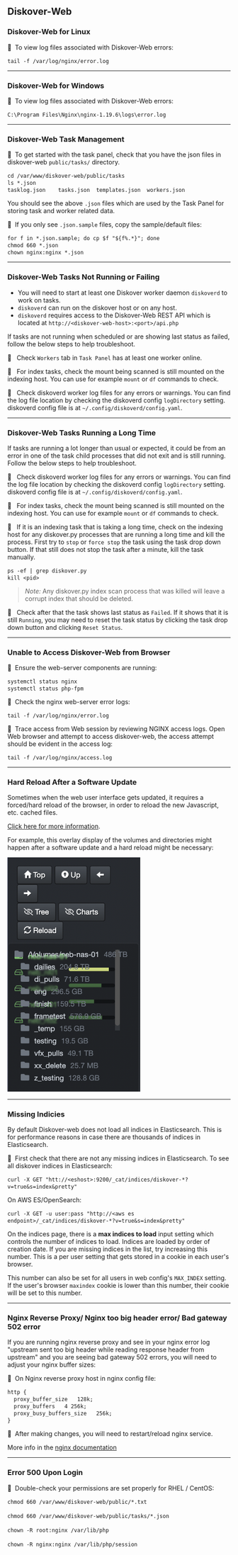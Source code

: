 
## Diskover-Web

### Diskover-Web for Linux

🔴 &nbsp;To view log files associated with Diskover-Web errors:
```
tail -f /var/log/nginx/error.log
```

___
### Diskover-Web for Windows

🔴 &nbsp;To view log files associated with Diskover-Web errors:
```
C:\Program Files\Nginx\nginx-1.19.6\logs\error.log
```

___
### Diskover-Web Task Management

🔴 &nbsp;To get started with the task panel, check that you have the json files in diskover-web `public/tasks/` directory.
```
cd /var/www/diskover-web/public/tasks
ls *.json
tasklog.json	tasks.json	templates.json	workers.json
```

You should see the above `.json` files which are used by the Task Panel for storing task and worker related data. 

🔴 &nbsp;If you only see `.json.sample` files, copy the sample/default files:
```
for f in *.json.sample; do cp $f "${f%.*}"; done
chmod 660 *.json
chown nginx:nginx *.json
```
___
### Diskover-Web Tasks Not Running or Failing

- You will need to start at least one Diskover worker daemon `diskoverd` to work on tasks. 
- `diskoverd` can run on the diskover host or on any host. 
- `diskoverd` requires access to the Diskover-Web REST API which is located at `http://<diskover-web-host>:<port>/api.php`

If tasks are not running when scheduled or are showing last status as failed, follow the below steps to help troubleshoot.

🔴 &nbsp; Check `Workers` tab in `Task Panel` has at least one worker online.

🔴 &nbsp; For index tasks, check the mount being scanned is still mounted on the indexing host. You can use for example `mount` or `df` commands to check.

🔴 &nbsp; Check diskoverd worker log files for any errors or warnings. You can find the log file location by checking the diskoverd config `logDirectory` setting. diskoverd config file is at `~/.config/diskoverd/config.yaml`.

___
### Diskover-Web Tasks Running a Long Time

If tasks are running a lot longer than usual or expected, it could be from an error in one of the task child processes that did not exit and is still running. Follow the below steps to help troubleshoot.

🔴 &nbsp; Check diskoverd worker log files for any errors or warnings. You can find the log file location by checking the diskoverd config `logDirectory` setting. diskoverd config file is at `~/.config/diskoverd/config.yaml`.

🔴 &nbsp; For index tasks, check the mount being scanned is still mounted on the indexing host. You can use for example `mount` or `df` commands to check.

🔴 &nbsp; If it is an indexing task that is taking a long time, check on the indexing host for any diskover.py processes that are running a long time and kill the process. First try to `stop` or `force stop` the task using the task drop down button. If that still does not stop the task after a minute, kill the task manually.
```
ps -ef | grep diskover.py
kill <pid>
```
> _Note:_ Any diskover.py index scan process that was killed will leave a corrupt index that should be deleted.

🔴 &nbsp; Check after that the task shows last status as `Failed`. If it shows that it is still `Running`, you may need to reset the task status by clicking the task drop down button and clicking `Reset Status`.

___
### Unable to Access Diskover-Web from Browser

🔴 &nbsp;Ensure the web-server components are running:
```
systemctl status nginx
systemctl status php-fpm
```

🔴 &nbsp;Check the nginx web-server error logs:
```
tail -f /var/log/nginx/error.log
```

🔴 &nbsp;Trace access from Web session by reviewing NGINX access logs. Open Web browser and attempt to access diskover-web, the access attempt should be evident in the access log:
```
tail -f /var/log/nginx/access.log
```
___
### Hard Reload After a Software Update

Sometimes when the web user interface gets updated, it requires a forced/hard reload of the browser, in order to reload the new Javascript, etc. cached files.

[Click here for more information](https://fabricdigital.co.nz/blog/how-to-hard-refresh-your-browser-and-clear-cache).

For example, this overlay display of the volumes and directories might happen after a software update and a hard reload might be necessary:

<img src="images/image_troubleshooting_reload_cache_example.png" width="300">

___
### Missing Indicies

By default Diskover-web does not load all indices in Elasticsearch. This is for performance reasons in case there are thousands of indices in Elasticsearch.

🔴 &nbsp;First check that there are not any missing indices in Elasticsearch. To see all diskover indices in Elasticsearch:

```
curl -X GET "htt://<eshost>:9200/_cat/indices/diskover-*?v=true&s=index&pretty"
```

  On AWS ES/OpenSearch:

```
curl -X GET -u user:pass "http://<aws es endpoint>/_cat/indices/diskover-*?v=true&s=index&pretty"
```

On the indices page, there is a **max indices to load** input setting which controls the number of indices to load. Indices are loaded by order of creation date. If you are missing indices in the list, try increasing this number. This is a per user setting that gets stored in a cookie in each user's browser.

This number can also be set for all users in web config's `MAX_INDEX` setting. If the user's browser `maxindex` cookie is lower than this number, their cookie will be set to this number.


___
### Nginx Reverse Proxy/ Nginx too big header error/ Bad gateway 502 error

If you are running nginx reverse proxy and see in your nginx error log "upstream sent too big header while reading response header from upstream" and you are seeing bad gateway 502 errors, you will need to adjust your nginx buffer sizes:

🔴 &nbsp;On Nginx reverse proxy host in nginx config file:
```
http {
  proxy_buffer_size   128k;
  proxy_buffers   4 256k;
  proxy_busy_buffers_size   256k;
}
```

🔴 &nbsp;After making changes, you will need to restart/reload nginx service.

More info in the [nginx documentation](http://nginx.org/en/docs/http/ngx_http_proxy_module.html)

___
### Error 500 Upon Login

🔴 &nbsp;Double-check your permissions are set properly for RHEL / CentOS:

```
chmod 660 /var/www/diskover-web/public/*.txt

chmod 660 /var/www/diskover-web/public/tasks/*.json

chown -R root:nginx /var/lib/php

chown -R nginx:nginx /var/lib/php/session
```
